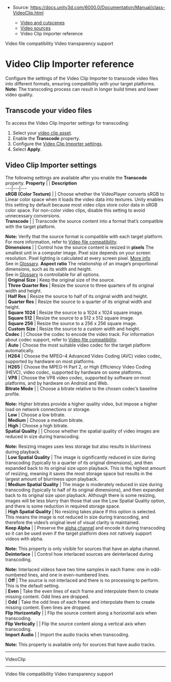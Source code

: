 * Source: https://docs.unity3d.com/6000.0/Documentation/Manual/class-VideoClip.html

  * [Video and cutscenes](https://docs.unity3d.com/6000.0/Documentation/Manual/Video.html)
  * [Video sources](https://docs.unity3d.com/6000.0/Documentation/Manual/video-sources.html)
  * Video Clip Importer reference


[](https://docs.unity3d.com/6000.0/Documentation/Manual/VideoSources-FileCompatibility.html)
Video file compatibility
[](https://docs.unity3d.com/6000.0/Documentation/Manual/VideoTransparency.html)
Video transparency support
# Video Clip Importer reference
Configure the settings of the Video Clip Importer to transcode video files into different formats, ensuring compatibility with your target platforms.
**Note:** The transcoding process can result in longer build times and lower video quality.
## Transcode your video files
To access the Video Clip Importer settings for transcoding:
  1. Select your [video clip asset](https://docs.unity3d.com/6000.0/Documentation/Manual/video-clips-use.html).
  2. Enable the **Transcode** property.
  3. Configure the [Video Clip Importer settings](https://docs.unity3d.com/6000.0/Documentation/Manual/class-VideoClip.html#VideoClipImporterProperties).
  4. Select **Apply**.


## Video Clip Importer settings
The following settings are available after you enable the **Transcode** property.
**Property** |  | **Description**  
---|---|---  
**sRGB (Color Texture)** |  | Choose whether the VideoPlayer converts sRGB to Linear color space when it loads the video data into textures. Unity enables this setting by default because most video clips store color data in sRGB color space. For non-color video clips, disable this setting to avoid unnecessary conversions.  
**Transcode** |  | Transcode the source content into a format that’s compatible with the target platform.   
  
**Note:** Verify that the source format is compatible with each target platform. For more information, refer to [Video file compatibility](https://docs.unity3d.com/6000.0/Documentation/Manual/VideoSources-FileCompatibility.html).  
**Dimensions** |  | Control how the source content is resized in **pixels** The smallest unit in a computer image. Pixel size depends on your screen resolution. Pixel lighting is calculated at every screen pixel. [More info](https://docs.unity3d.com/6000.0/Documentation/Manual/ShadowPerformance.html)  
See in [Glossary](https://docs.unity3d.com/6000.0/Documentation/Manual/Glossary.html#pixel). **Aspect ratio** The relationship of an image’s proportional dimensions, such as its width and height.  
See in [Glossary](https://docs.unity3d.com/6000.0/Documentation/Manual/Glossary.html#AspectRatio) is controllable for all options.  
| **Original Size** | Keep the original size of the source.  
| **Three Quarter Res** | Resize the source to three quarters of its original width and height.  
| **Half Res** | Resize the source to half of its original width and height.  
| **Quarter Res** | Resize the source to a quarter of its original width and height.  
| **Square 1024** | Resize the source to a 1024 x 1024 square image.  
| **Square 512** | Resize the source to a 512 x 512 square image.  
| **Square 256** | Resize the source to a 256 x 256 square image.  
| **Custom Size** | Resize the source to a custom width and height.  
**Codec** |  | Choose the codec to encode the video track. For information about codec support, refer to [Video file compatibility](https://docs.unity3d.com/6000.0/Documentation/Manual/VideoSources-FileCompatibility.html).  
| **Auto** | Choose the most suitable video codec for the target platform automatically.  
| **H264** | Choose the MPEG–4 Advanced Video Coding (AVC) video codec, supported by hardware on most platforms.  
| **H265** | Choose the MPEG-H Part 2, or High Efficiency Video Coding (HEVC), video codec, supported by hardware on some platforms.  
| **VP8** | Choose the VP8 video codec, supported by software on most platforms, and by hardware on Android and Web.  
**Bitrate Mode** |  | Choose a bitrate relative to the chosen codec’s baseline profile.   
  
**Note:** Higher bitrates provide a higher quality video, but impose a higher load on network connections or storage.  
| **Low** | Choose a low bitrate.  
| **Medium** | Choose a medium bitrate.  
| **High** | Choose a high bitrate.  
**Spatial Quality** |  | Choose whether the spatial quality of video images are reduced in size during transcoding.   
  
**Note:** Resizing images uses less storage but also results in blurriness during playback.  
| **Low Spatial Quality** | The image is significantly reduced in size during transcoding (typically to a quarter of its original dimensions), and then expanded back to its original size upon playback. This is the highest amount of resizing, meaning it saves the most storage space but results in the largest amount of blurriness upon playback.  
| **Medium Spatial Quality** | The image is moderately reduced in size during transcoding (typically to half of its original dimensions), and then expanded back to its original size upon playback. Although there is some resizing, images will be less blurry than those that use the Low Spatial Quality option, and there is some reduction in required storage space.  
| **High Spatial Quality** | No resizing takes place if this option is selected. This means the image is not reduced in size during transcoding, and therefore the video’s original level of visual clarity is maintained.  
**Keep Alpha** |  | Preserve the [alpha channel](https://docs.unity3d.com/6000.0/Documentation/Manual/VideoTransparency.html) and encode it during transcoding so it can be used even if the target platform does not natively support videos with alpha.   
  
**Note:** This property is only visible for sources that have an alpha channel.  
**Deinterlace** |  | Control how interlaced sources are deinterlaced during transcoding.   
  
**Note:** Interlaced videos have two time samples in each frame: one in odd-numbered lines, and one in even-numbered lines.  
| **Off** | The source is not interlaced and there is no processing to perform. This is the default setting.  
| **Even** | Take the even lines of each frame and interpolate them to create missing content. Odd lines are dropped.  
| **Odd** | Take the odd lines of each frame and interpolate them to create missing content. Even lines are dropped.  
**Flip Horizontally** |  | Flip the source content along a horizontal axis when transcoding.  
**Flip Vertically** |  | Flip the source content along a vertical axis when transcoding.  
**Import Audio** |  | Import the audio tracks when transcoding.   
  
**Note:** This property is available only for sources that have audio tracks.  
* * *
VideoClip
* * *
[](https://docs.unity3d.com/6000.0/Documentation/Manual/VideoSources-FileCompatibility.html)
Video file compatibility
[](https://docs.unity3d.com/6000.0/Documentation/Manual/VideoTransparency.html)
Video transparency support
